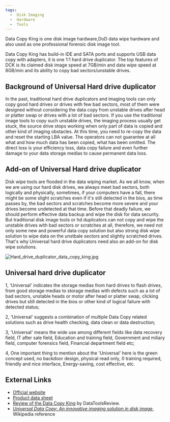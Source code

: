 ```yaml
---
tags:
  -  Disk Imaging
  -  Hardware
  -  Tools
---
```

Data Copy King is one disk image hardware,DoD data wipe hardware and
also used as one professional forensic disk image tool.

Data Copy King has build-in IDE and SATA ports and supports USB data
copy with adapters, it is one 1:1 hard drive duplicator. The top
features of DCK is its claimed disk image speed at 7GB/min and data wipe
speed at 8GB/min and its ability to copy bad sectors/unstable drives.

## Background of Universal Hard drive duplicator

In the past, traditional hard drive duplicators and imaging tools can
only copy good hard drives or drives with few bad sectors, most of them
were designed without considering the data copy from unstable drives
after head or platter swap or drives with a lot of bad sectors. If you
use the traditional image tools to copy such unstable drives, the
imaging process usually get stuck, the source drive stops working when
only part of data is copied and other kind of imaging obstacles. At this
time, you need to re-copy the data and reset the starting LBA value. The
operators can not guarantee at all what and how much data has been
copied, what has been omitted. The direct loss is your efficiency loss,
data copy failure and even further damage to your data storage medias to
cause permanent data loss.

## Add-on of Universal Hard drive duplicator

Disk wipe tools are flooded in the data wiping market. As we all know,
when we are using our hard disk drives, we always meet bad sectors, both
logically and physically, sometimes, if your computers have a fall,
there might be some slight scratches even if it's still detected in the
bios, as time passes by, the bad sectors and scratches become more
severe and your drives become undetected at that time. Before that
deadly failure, we should perform effective data backup and wipe the
disk for data security. But traditional disk image tools or hd
duplicators can not copy and wipe the unstable drives with bad sectors
or scratches at all, therefore, we need not only some new and powerful
data copy solution but also strong disk wipe solution to wipe data on
the unstbale sectors and slightly scratched drives. That's why Universal
hard drive duplicators need also an add-on for disk wipe solutions.

![](Hard_drive_duplicator_data_copy_king.jpg "Hard_drive_duplicator_data_copy_king.jpg")

## Universal hard drive duplicator

1, 'Universal' indicates the storage medias from hard drives to flash
drives, from good storage medias to storage medias with defects such as
a lot of bad sectors, unstable heads or motor after head or platter
swap, clicking drives but still detected in the bios or other kind of
logical failure with detected status;

2, 'Universal' suggests a combination of multiple Data Copy related
solutions such as drive health checking, data clean or data destruction;

3, 'Universal' means the wide use among different fields like data
recovery field, IT after sale field, Education and training field,
Government and miliary field, computer forensics field, Financial
department field etc;

4, One important thing to mention about the 'Universal' here is the
green concept used, no backdoor design, physical read only, 0 training
required, friendly and nice interface, Energy-saving, cost effective,
etc.

## External Links

- [Official website](http://www.disk-imager.com/)
- [Product data
  sheet](http://www.disk-imager.com/documents/DCK-hd-duplicator-datasheet.pdf)
- [Review of the Data Copy
  King](http://www.datatoolsreview.com/2010/03/data-copy-king/) by
  DataToolsReview.
- *[Universal Data Copy: An innovative imaging solution in disk
  image](http://en.wikipedia.org/wiki/Universal_Data_Copy)*, Wikipedia
  reference